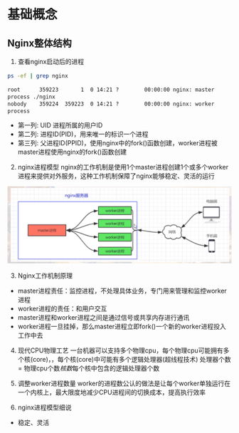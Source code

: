 # 基础概念

## Nginx整体结构
1. 查看nginx启动后的进程
```bash
ps -ef | grep nginx
```
```
root      359223       1  0 14:21 ?        00:00:00 nginx: master process ./nginx
nobody    359224  359223  0 14:21 ?        00:00:00 nginx: worker process
```
* 第一列: UID 进程所属的用户ID
* 第二列: 进程ID(PID)，用来唯一的标识一个进程
* 第三列: 父进程ID(PPID)，使用nginx中的fork()函数创建，worker进程被master进程使用nginx的fork()函数创建

2. nginx进程模型
nginx的工作机制是使用1个master进程创建1个或多个worker进程来提供对外服务，这种工作机制保障了nginx能够稳定、灵活的运行

![nginx工作机制图](./docs/工作机制.png)

3. Nginx工作机制原理
* master进程责任：监控进程，不处理具体业务，专门用来管理和监控worker进程
* worker进程的责任：和用户交互
* master进程和worker进程之间是通过信号或共享内存进行通讯
* worker进程一旦挂掉，那么master进程立即fork()一个新的worker进程投入工作中去

4. 现代CPU物理工艺
一台机器可以支持多个物理cpu，每个物理cpu可能拥有多个核(core)，，每个核(core)中可能有多个逻辑处理器(超线程技术)
处理器个数 = 物理cpu个数*核数*每个核中包含的逻辑处理器个数

5. 调整worker进程数量
worker的进程数公认的做法是让每个worker单独运行在一个内核上，最大限度地减少CPU进程间的切换成本，提高执行效率

6. nginx进程模型细说
* 稳定、灵活
